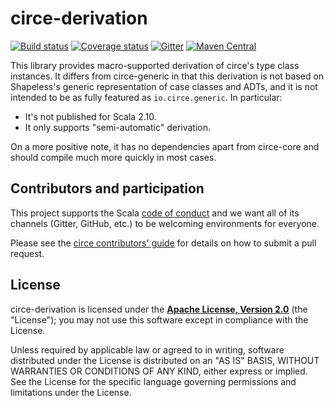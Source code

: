 # circe-derivation

[![Build status](https://img.shields.io/travis/circe/circe-derivation/master.svg)](https://travis-ci.org/circe/circe-derivation)
[![Coverage status](https://img.shields.io/codecov/c/github/circe/circe-derivation/master.svg)](https://codecov.io/github/circe/circe-derivation)
[![Gitter](https://img.shields.io/badge/gitter-join%20chat-green.svg)](https://gitter.im/circe/circe)
[![Maven Central](https://img.shields.io/maven-central/v/io.circe/circe-derivation_2.12.svg)](https://maven-badges.herokuapp.com/maven-central/io.circe/circe-derivation_2.12)

This library provides macro-supported derivation of circe's type class instances. It differs from
circe-generic in that this derivation is not based on Shapeless's generic representation of case
classes and ADTs, and it is not intended to be as fully featured as `io.circe.generic`. In
particular:

* It's not published for Scala 2.10.
* It only supports "semi-automatic" derivation.

On a more positive note, it has no dependencies apart from circe-core and should compile much more
quickly in most cases.

## Contributors and participation

This project supports the Scala [code of conduct][code-of-conduct] and we want
all of its channels (Gitter, GitHub, etc.) to be welcoming environments for everyone.

Please see the [circe contributors' guide][contributing] for details on how to submit a pull
request.

## License

circe-derivation is licensed under the **[Apache License, Version 2.0][apache]**
(the "License"); you may not use this software except in compliance with the
License.

Unless required by applicable law or agreed to in writing, software
distributed under the License is distributed on an "AS IS" BASIS,
WITHOUT WARRANTIES OR CONDITIONS OF ANY KIND, either express or implied.
See the License for the specific language governing permissions and
limitations under the License.

[apache]: http://www.apache.org/licenses/LICENSE-2.0
[api-docs]: https://circe.github.io/circe-derivation/api/io/circe/
[circe]: https://github.com/circe/circe
[code-of-conduct]: https://www.scala-lang.org/conduct.html
[contributing]: https://circe.github.io/circe/contributing.html
